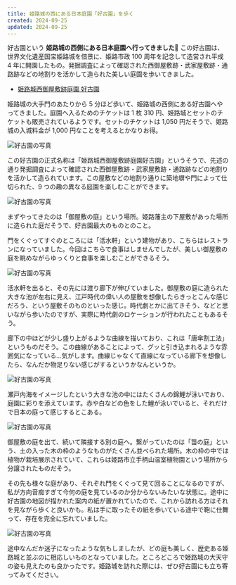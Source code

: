 ```yaml
---
title: 姫路城の西にある日本庭園「好古園」を歩く
created: 2024-09-25
updated: 2024-09-25
---
```


好古園という **姫路城の西側にある日本庭園へ行ってきました🌿** この好古園は、世界文化遺産国宝姫路城を借景に、姫路市政 100 周年を記念して造営され平成 4 年に開園したもの。発掘調査によって確認された西御屋敷跡・武家屋敷跡・通路跡などの地割りを活かして造られた美しい庭園を歩いてきました。

- [姫路城西御屋敷跡庭園 好古園](https://www.himeji-machishin.jp/ryokka/kokoen/)

姫路城の大手門のあたりから 5 分ほど歩いて、姫路城の西側にある好古園へやってきました。庭園へ入るためのチケットは 1 枚 310 円、姫路城とセットのチケットも販売されているようです。セットのチケットは 1,050 円だそうで、姫路城の入城料金が 1,000 円なことを考えるとかなりお得。

![好古園の写真](f60270dc-7363-47f3-bcbd-ef29d3f16000)

この好古園の正式名称は「姫路城西御屋敷跡庭園好古園」というそうで、先述の通り発掘調査によって確認された西御屋敷跡・武家屋敷跡・通路跡などの地割りを活かして造られています。この屋敷などの地割り通りに築地塀や門によって仕切られた、9 つの趣の異なる庭園を楽しむことができます。

![好古園の写真](fd515dd4-855b-4201-1f21-5b9c621cb800)

まずやってきたのは「御屋敷の庭」という場所。姫路藩主の下屋敷があった場所に造られた庭だそうで、好古園最大のものとのこと。

門をくぐってすぐのところには「活水軒」という建物があり、こちらはレストランになっていました。今回はこちらで食事はしませんでしたが、美しい御屋敷の庭を眺めながらゆっくりと食事を楽しむことができるそう。

![好古園の写真](4183b38e-57b1-4f02-ade1-f96f5d90cf00)

活水軒を出ると、その先には渡り廊下が伸びていました。御屋敷の庭に造られた大きな池が左右に見え、江戸時代の偉い人の屋敷を想像したらきっとこんな感じだろう、という屋敷そのものといった感じ。時代劇とかに出てきそう、などと思いながら歩いたのですが、実際に時代劇のロケーションが行われたこともあるそう。

廊下の中ほどが少し盛り上がるような曲線を描いており、これは「唐傘割工法」というものだそう。この曲線があることによって、グッと引き込まれるような雰囲気になっている…気がします。曲線じゃなくて直線になっている廊下を想像したら、なんだか物足りない感じがするというかなんというか。

![好古園の写真](cbbf9ad8-931c-455e-88fe-cec1a4522c00)

瀬戸内海をイメージしたという大きな池の中にはたくさんの錦鯉が泳いでおり、庭園に彩りを添えています。赤や白などの色をした鯉が泳いでいると、それだけで日本の庭って感じするとこある。

![好古園の写真](751447a7-83e7-49f0-afe9-12496e83c300)

御屋敷の庭を出て、続いて隣接する別の庭へ。繋がっていたのは「苗の庭」という、土の入った木の枠のようなものがたくさん並べられた場所。木の枠の中では植物が栽培展示されていて、これらは姫路市立手柄山温室植物園という場所から分譲されたものだそう。

その先も様々な庭があり、それぞれ門をくぐって見て回ることになるのですが、私が方向音痴すぎて今何の庭を見ているのか分からないみたいな状態に。途中に好古園の地図が描かれた案内の紙が置かれていたので、これから訪れる方はそれを見ながら歩くと良いかも。私は手に取ったその紙を歩いている途中で鞄に仕舞って、存在を完全に忘れていました。

![好古園の写真](cba3bac0-b463-4a32-51a5-a6a5e8631100)

途中なんだか迷子になったような気もしましたが、どの庭も美しく、歴史ある姫路城と並ぶのに相応しいものとなっていました。ところどころで姫路城の大天守の姿も見えたのも良かったです。姫路城を訪れた際には、ぜひ好古園にも立ち寄ってみてください。

